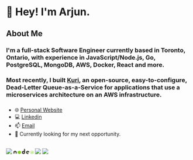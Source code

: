 # 👋 Hey! I'm Arjun.

## About Me
### I'm a full-stack Software Engineer currently based in Toronto, Ontario, with experience in JavaScript/Node.js, Go, PostgreSQL, MongoDB, AWS, Docker, React and more.

### Most recently, I built [Kuri](https://kuri-dlq.github.io/), an open-source, easy-to-configure, Dead-Letter Queue-as-a-Service for applications that use a microservices architecture on an AWS infrastructure.

###
- 🌐 [Personal Website](https://arjunrasodha.com)
- 💻 [Linkedin](https://linkedin.com/in/arjunrasodha)
- 📫 [Email](arjunrasodha4@gmail.com)
- 💼 Currently looking for my next opportunity.
<!--
**ARasodha/ARasodha** is a ✨ _special_ ✨ repository because its `README.md` (this file) appears on your GitHub profile.

Here are some ideas to get you started:

- 🔭 I’m currently working on ...
- 🌱 I’m currently learning ...
- 👯 I’m looking to collaborate on ...
- 🤔 I’m looking for help with ...
- 💬 Ask me about ...
- 📫 How to reach me: ...
- 😄 Pronouns: ...
- ⚡ Fun fact: ...
-->

<br/>
<div align="left">
  <img width="55" src="https://raw.githubusercontent.com/gilbarbara/logos/master/logos/react.svg"/>
  <img width="55" src="https://raw.githubusercontent.com/gilbarbara/logos/master/logos/nodejs.svg"/>
  <img width="55" src="https://user-images.githubusercontent.com/41551585/186274666-87b983ce-d758-47b2-b073-09123c9c8a8e.svg"/>
  <img width="55" src="https://user-images.githubusercontent.com/41551585/186274739-80fa4874-e46f-4eb0-b8ed-9db6dc0f9e6b.svg"/>
</div>